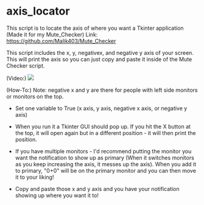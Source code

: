 # axis_locator
This script is to locate the axis of where you want a Tkinter application (Made it for my Mute_Checker) Link: https://github.com/Malik403/Mute_Checker


This script includes the x, y, negativex, and negative y axis of your screen. This will print the axis so you can just copy and paste it inside of the Mute Checker script.

(Video:)
![](https://github.com/Malik403/axis_locator/blob/main/Animation.gif)


(How-To:)
Note: negative x and y are there for people with left side monitors or monitors on the top.

* Set one variable to True (x axis, y axis, negative x axis, or negative y axis)
  
* When you run it a Tkinter GUI should pop up. If you hit the X button at the top, it will open again but in a different position - it will then print the position.

* If you have multiple monitors - I'd recommend putting the monitor you want the notification to show up as primary (When it switches monitors as you keep increasing the axis, it messes up the axis). When you add it to primary, "0+0" will be on the primary monitor and you can then move it to your liking!

* Copy and paste those x and y axis and you have your notification showing up where you want it to!
